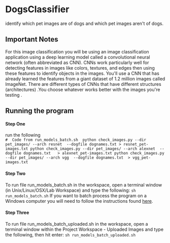 # DogsClassifier
identify which pet images are of dogs and which pet images aren't of dogs.

## Important Notes
For this image classification you will be using an image classification application using a deep learning model called a convolutional neural network (often abbreviated as CNN). CNNs work particularly well for detecting features in images like colors, textures, and edges then using these features to identify objects in the images. You'll use a CNN that has already learned the features from a giant dataset of 1.2 million images called ImageNet. There are different types of CNNs that have different structures (architectures) .You choose whatever works better with the images you're testing .

## Running the program 
#### Step One 
run the following   
`#  Code from run_models_batch.sh 
python check_images.py --dir pet_images/ --arch resnet  --dogfile dognames.txt
     > resnet_pet-images.txt
python check_images.py --dir pet_images/ --arch alexnet  --dogfile dognames.txt  
     > alexnet_pet-images.txt
python check_images.py --dir pet_images/ --arch vgg  --dogfile dognames.txt 
     > vgg_pet-images.txt`
#### Step Two 
To run file run_models_batch.sh in the workspace, open a terminal window (in Unix/Linux/OSX/Lab Workspace) and type the following:
`sh run_models_batch.sh`
If you want to batch process the program on a Windows computer you will need to follow the instructions found [here](https://github.com/udacity/AIPND/blob/master/notes/lab_intro-to-python-lab.md#running-batch-files-on-windows-os-locally).
#### Step Three
To run file run_models_batch_uploaded.sh in the workspace, open a terminal window within the Project Workspace - Uploaded Images and type the following, then hit enter:
`sh run_models_batch_uploaded.sh`


